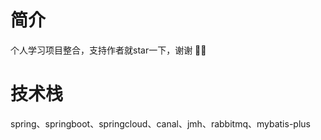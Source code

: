 # 简介
个人学习项目整合，支持作者就star一下，谢谢 🎉🎉

# 技术栈

spring、springboot、springcloud、canal、jmh、rabbitmq、mybatis-plus